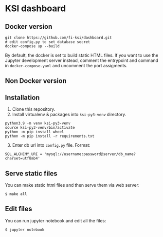 # KSI dashboard

## Docker version

```
git clone https://github.com/fi-ksi/dashboard.git
# edit config.py to set database secret
docker-compose up --build
```

By default, the docker is set to build static HTML files. If you want to use the Jupyter development server instead, comment the entrypoint and command in `docker-compose.yaml` and uncomment the port assigments.

## Non Docker version


## Installation

 1. Clone this repository.
 2. Install virtualenv & packages into `ksi-py3-venv` directory.

```
python3.9 -m venv ksi-py3-venv
source ksi-py3-venv/bin/activate
python -m pip install wheel
python -m pip install -r requirements.txt
```

 3. Enter db url into `config.py` file. Format:

```
SQL_ALCHEMY_URI = 'mysql://username:password@server/db_name?charset=utf8mb4'
```

## Serve static files

You can make static html files and then serve them via web server:
```
$ make all
```

## Edit files

You can run jupyter notebook and edit all the files:
```
$ jupyter notebook
```
